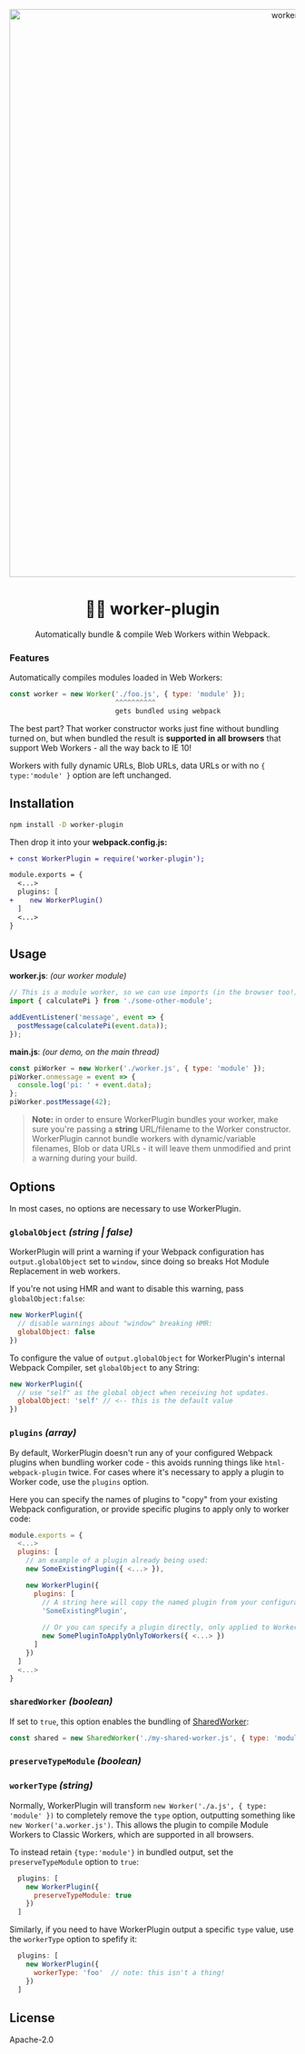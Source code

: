 <p align="center">
  <img src="https://i.imgur.com/MlrAQjl.jpg" width="1000" alt="worker-plugin">
</p>
<h1 align="center">👩‍🏭 worker-plugin</h1>
<p align="center">Automatically bundle & compile Web Workers within Webpack.</p>


### Features

Automatically compiles modules loaded in Web Workers:

```js
const worker = new Worker('./foo.js', { type: 'module' });
                          ^^^^^^^^^^
                          gets bundled using webpack
```

The best part? That worker constructor works just fine without bundling turned on, but when bundled the result is **supported in all browsers** that support Web Workers - all the way back to IE 10!

Workers with fully dynamic URLs, Blob URLs, data URLs or with no `{ type:'module' }` option are left unchanged.

## Installation

```sh
npm install -D worker-plugin
```

Then drop it into your **webpack.config.js:**

```diff
+ const WorkerPlugin = require('worker-plugin');

module.exports = {
  <...>
  plugins: [
+    new WorkerPlugin()
  ]
  <...>
}
```

## Usage

**worker.js**: _(our worker module)_

```js
// This is a module worker, so we can use imports (in the browser too!)
import { calculatePi } from './some-other-module';

addEventListener('message', event => {
  postMessage(calculatePi(event.data));
});
```

**main.js**: _(our demo, on the main thread)_

```js
const piWorker = new Worker('./worker.js', { type: 'module' });
piWorker.onmessage = event => {
  console.log('pi: ' + event.data);
};
piWorker.postMessage(42);
```

> **Note:** in order to ensure WorkerPlugin bundles your worker, make sure you're passing a **string** URL/filename to the Worker constructor. WorkerPlugin cannot bundle workers with dynamic/variable filenames, Blob or data URLs - it will leave them unmodified and print a warning during your build.

## Options

In most cases, no options are necessary to use WorkerPlugin.

### `globalObject` _(string | false)_

WorkerPlugin will print a warning if your Webpack configuration has `output.globalObject` set to `window`, since doing so breaks Hot Module Replacement in web workers.

If you're not using HMR and want to disable this warning, pass `globalObject:false`:

```js
new WorkerPlugin({
  // disable warnings about "window" breaking HMR:
  globalObject: false
})
```

To configure the value of `output.globalObject` for WorkerPlugin's internal Webpack Compiler, set `globalObject` to any String:

```js
new WorkerPlugin({
  // use "self" as the global object when receiving hot updates.
  globalObject: 'self' // <-- this is the default value
})
```

### `plugins` _(array)_

By default, WorkerPlugin doesn't run any of your configured Webpack plugins when bundling worker code - this avoids running things like `html-webpack-plugin` twice. For cases where it's necessary to apply a plugin to Worker code, use the `plugins` option.

Here you can specify the names of plugins to "copy" from your existing Webpack configuration, or provide specific plugins to apply only to worker code:

```js
module.exports = {
  <...>
  plugins: [
    // an example of a plugin already being used:
    new SomeExistingPlugin({ <...> }),

    new WorkerPlugin({
      plugins: [
        // A string here will copy the named plugin from your configuration:
        'SomeExistingPlugin',
        
        // Or you can specify a plugin directly, only applied to Worker code:
        new SomePluginToApplyOnlyToWorkers({ <...> })
      ]
    })
  ]
  <...>
}
```

### `sharedWorker` _(boolean)_

If set to `true`, this option enables the bundling of [SharedWorker](https://developer.mozilla.org/en-US/docs/Web/API/SharedWorker):

```js
const shared = new SharedWorker('./my-shared-worker.js', { type: 'module' });
```

### `preserveTypeModule` _(boolean)_
### `workerType` _(string)_

Normally, WorkerPlugin will transform `new Worker('./a.js', { type: 'module' })` to completely remove the `type` option, outputting something like `new Worker('a.worker.js')`. This allows the plugin to compile Module Workers to Classic Workers, which are supported in all browsers.

To instead retain `{type:'module'}` in bundled output, set the `preserveTypeModule` option to `true`:

```js
  plugins: [
    new WorkerPlugin({
      preserveTypeModule: true
    })
  ]
```

Similarly, if you need to have WorkerPlugin output a specific `type` value, use the `workerType` option to spefify it:

```js
  plugins: [
    new WorkerPlugin({
      workerType: 'foo'  // note: this isn't a thing!
    })
  ]
```


## License

Apache-2.0
